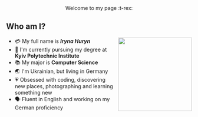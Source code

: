 <div align="center">
Welcome to my page :t-rex:
</div>

## Who am I?

- :credit_card: My full name is ***Iryna Huryn*** <img src='https://media.giphy.com/media/3oz8xTAJIQD6JWfTUc/giphy.gif'  height="200px" align="right">
- :school: I'm currently pursuing my degree at **Kyiv Polytechnic Institute**
- :books: My major is **Computer Science**
- :earth_asia: I'm Ukrainian, but living in Germany 
- :heartpulse: Obsessed with coding, discovering new places, photographing and learning something new 
- :speaking_head: Fluent in English and working on my German proficiency
